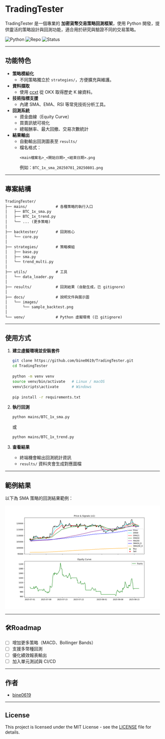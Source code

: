# TradingTester 

TradingTester 是一個專業的 **加密貨幣交易策略回測框架**，使用 Python 開發，提供靈活的策略設計與回測功能，適合用於研究與驗證不同的交易策略。

![Python](https://img.shields.io/badge/Python-3.12.0-blue)
![Repo](https://img.shields.io/badge/Repository-Public-brightgreen)
![Status](https://img.shields.io/badge/Status-Active-success)

---

## 功能特色
- **策略模組化**  
  - 不同策略獨立於 `strategies/`，方便擴充與維護。
- **資料擷取**  
  - 使用 [ccxt](https://github.com/ccxt/ccxt) 從 OKX 取得歷史 K 線資料。
- **技術指標支援**  
  - 內建 SMA、EMA、RSI 等常見技術分析工具。
- **回測系統**  
  - 資金曲線（Equity Curve）
  - 買賣訊號可視化
  - 總報酬率、最大回撤、交易次數統計
- **結果輸出**  
  - 自動輸出回測圖表至 `results/`  
  - 檔名格式：  
    ```
    <main檔案名>_<開始日期>_<結束日期>.png
    ```
    例如：`BTC_1x_sma_20250701_20250801.png`

---

## 專案結構
```
TradingTester/
├── mains/             # 各種策略的執行入口
│   ├── BTC_1x_sma.py
│   ├── BTC_1x_trend.py
│   └── ... (更多策略)
│
├── backtester/        # 回測核心
│   └── core.py
│
├── strategies/        # 策略模組
│   ├── base.py
│   ├── sma.py
│   └── trend_multi.py
│
├── utils/             # 工具
│   └── data_loader.py
│
├── results/           # 回測結果 (自動生成，已 gitignore)
│
├── docs/              # 說明文件與展示圖
│   └── images/
│       └── sample_backtest.png
│
└── venv/              # Python 虛擬環境 (已 gitignore)
```

---

## 使用方式

1. **建立虛擬環境並安裝套件**
   ```bash
   git clone https://github.com/bine0619/TradingTester.git
   cd TradingTester

   python -m venv venv
   source venv/bin/activate   # Linux / macOS
   venv\Scripts\activate      # Windows

   pip install -r requirements.txt
   ```

2. **執行回測**
   ```bash
   python mains/BTC_1x_sma.py
   ```
   或
   ```bash
   python mains/BTC_1x_trend.py
   ```

3. **查看結果**
   - 終端機會輸出回測統計資訊  
   - `results/` 資料夾會生成對應圖檔  

---

## 範例結果
以下為 SMA 策略的回測結果範例：

<p align="center">
  <img src="docs/images/sample_backtest.png" width="700">
</p>

---

## 🛠Roadmap
- [ ] 增加更多策略（MACD、Bollinger Bands）
- [ ] 支援多幣種回測
- [ ] 優化績效報表輸出
- [ ] 加入單元測試與 CI/CD

---

## 作者
- [bine0619](https://github.com/bine0619)

---

## License
This project is licensed under the MIT License - see the [LICENSE](LICENSE) file for details.
